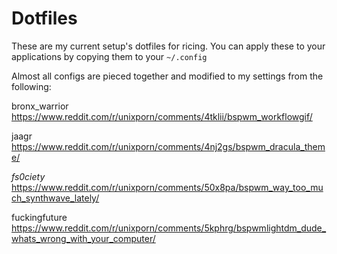 # Dotfiles
These are my current setup's dotfiles for ricing. You can apply these to your applications by copying them to your ```~/.config```

Almost all configs are pieced together and modified to my settings from the following:

bronx_warrior https://www.reddit.com/r/unixporn/comments/4tklii/bspwm_workflowgif/

jaagr https://www.reddit.com/r/unixporn/comments/4nj2gs/bspwm_dracula_theme/

_fs0ciety_ https://www.reddit.com/r/unixporn/comments/50x8pa/bspwm_way_too_much_synthwave_lately/

fuckingfuture https://www.reddit.com/r/unixporn/comments/5kphrg/bspwmlightdm_dude_whats_wrong_with_your_computer/
